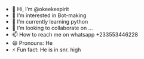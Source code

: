 - 👋 Hi, I’m @okeekespirit
- 👀 I’m interested in Bot-making
- 🌱 I’m currently learning python
- 💞️ I’m looking to collaborate on ...
- 📫 How to reach me on whatsapp +233553446228
- 😄 Pronouns: He
- ⚡ Fun fact: He is in snr. high

<!---
okeekespirit/okeekespirit is a ✨ special ✨ repository because its `README.md` (this file) appears on your GitHub profile.
You can click the Preview link to take a look at your changes.
--->
